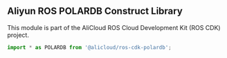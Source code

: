 ## Aliyun ROS POLARDB Construct Library

This module is part of the AliCloud ROS Cloud Development Kit (ROS CDK) project.

```python
import * as POLARDB from '@alicloud/ros-cdk-polardb';
```
